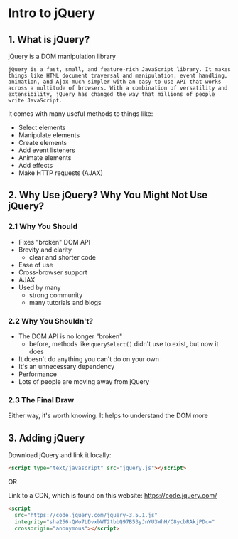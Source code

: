 # Intro to jQuery

## 1. What is jQuery?

jQuery is a DOM manipulation library

`jQuery is a fast, small, and feature-rich JavaScript library. It makes things like HTML document traversal and manipulation, event handling, animation, and Ajax much simpler with an easy-to-use API that works across a multitude of browsers. With a combination of versatility and extensibility, jQuery has changed the way that millions of people write JavaScript. `

It comes with many useful methods to things like:

- Select elements
- Manipulate elements
- Create elements
- Add event listeners
- Animate elements
- Add effects
- Make HTTP requests (AJAX)

## 2. Why Use jQuery? Why You Might Not Use jQuery?

### 2.1 Why You Should

- Fixes "broken" DOM API
- Brevity and clarity
    - clear and shorter code
- Ease of use
- Cross-browser support
- AJAX
- Used by many
    - strong community
    - many tutorials and blogs

### 2.2 Why You Shouldn't?

- The DOM API is no longer "broken"
    - before, methods like `querySelect()` didn't use to exist, but now it does
- It doesn't do anything you can't do on your own
- It's an unnecessary dependency
- Performance
- Lots of people are moving away from jQuery

### 2.3 The Final Draw

Either way, it's worth knowing. It helps to understand the DOM more

## 3. Adding jQuery

Download jQuery and link it locally:

```html
<script type="text/javascript" src="jquery.js"></script>
```

OR

Link to a CDN, which is found on this website: https://code.jquery.com/
```html
<script
  src="https://code.jquery.com/jquery-3.5.1.js"
  integrity="sha256-QWo7LDvxbWT2tbbQ97B53yJnYU3WhH/C8ycbRAkjPDc="
  crossorigin="anonymous"></script>
```